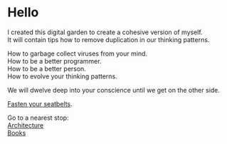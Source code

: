 # Hello
I created this digital garden to create a cohesive version of myself.  
It will contain tips how to remove duplication in our thinking patterns.

How to garbage collect viruses from your mind.  
How to be a better programmer.  
How to be a better person.  
How to evolve your thinking patterns.

We will dwelve deep into your conscience until we get on the other side.

[Fasten your seatbelts](https://www.youtube.com/watch?v=UINhE8L1yXg).

Go to a nearest stop:  
[Architecture](Architecture.md)  
[Books](Books/Books.md)  